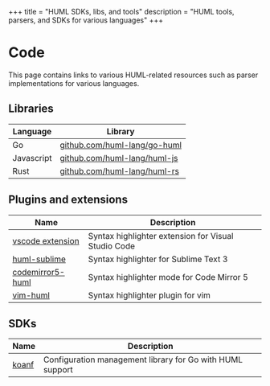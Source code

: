 +++
title = "HUML SDKs, libs, and tools"
description = "HUML tools, parsers, and SDKs for various languages"
+++

# Code

This page contains links to various HUML-related resources such as parser implementations for various languages.

## Libraries

| Language   | Library                                                              |
| ---------- | -------------------------------------------------------------------- |
| Go         | [github.com/huml-lang/go-huml](https://github.com/huml-lang/go-huml) |
| Javascript | [github.com/huml-lang/huml-js](github.com/huml-lang/huml-js)         |
| Rust       | [github.com/huml-lang/huml-rs](github.com/huml-lang/huml-rs)


## Plugins and extensions

| Name                                                               | Description                                         |
| ------------------------------------------------------------------ | --------------------------------------------------- |
| [vscode extension](https://github.com/huml-lang/huml-vscode)       | Syntax highlighter extension for Visual Studio Code |
| [huml-sublime](https://github.com/huml-lang/huml-sublime)          | Syntax highlighter for Sublime Text 3               |
| [codemirror5-huml](https://github.com/huml-lang/codemirror5-huml)  | Syntax highlighter mode for Code Mirror 5           |
| [vim-huml](https://github.com/huml-lang/vim-huml)                  | Syntax highlighter plugin for vim                   |

## SDKs
| Name                                    | Description                                               |
| --------------------------------------- | --------------------------------------------------------- |
| [koanf](https://github.com/knadh/koanf) | Configuration management library for Go with HUML support |
